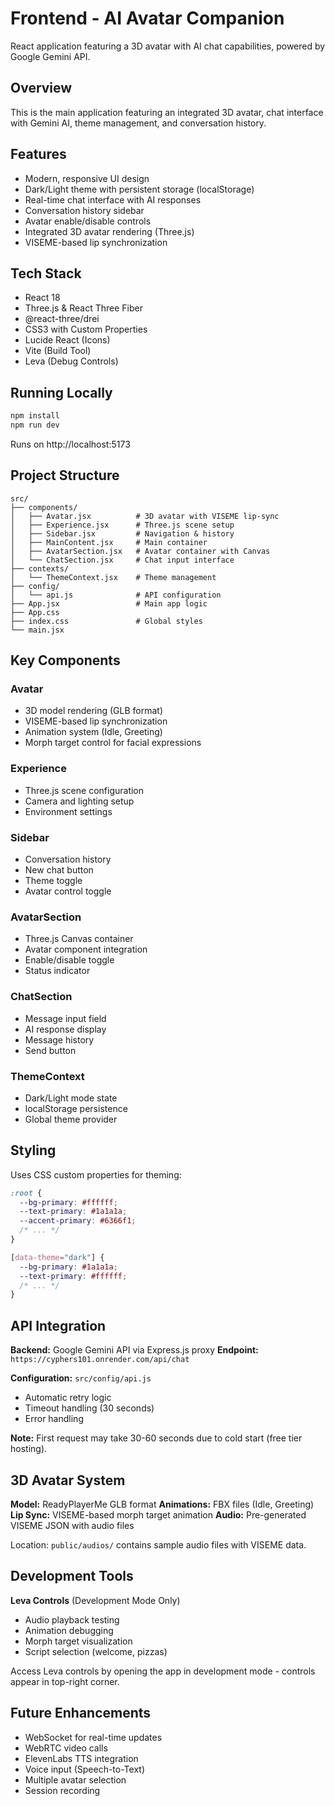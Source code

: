 # Frontend - AI Avatar Companion

React application featuring a 3D avatar with AI chat capabilities, powered by Google Gemini API.

## Overview

This is the main application featuring an integrated 3D avatar, chat interface with Gemini AI, theme management, and conversation history.

## Features

- Modern, responsive UI design
- Dark/Light theme with persistent storage (localStorage)
- Real-time chat interface with AI responses
- Conversation history sidebar
- Avatar enable/disable controls
- Integrated 3D avatar rendering (Three.js)
- VISEME-based lip synchronization

## Tech Stack

- React 18
- Three.js & React Three Fiber
- @react-three/drei
- CSS3 with Custom Properties
- Lucide React (Icons)
- Vite (Build Tool)
- Leva (Debug Controls)

## Running Locally

```bash
npm install
npm run dev
```

Runs on http://localhost:5173

## Project Structure

```
src/
├── components/
│   ├── Avatar.jsx          # 3D avatar with VISEME lip-sync
│   ├── Experience.jsx      # Three.js scene setup
│   ├── Sidebar.jsx         # Navigation & history
│   ├── MainContent.jsx     # Main container
│   ├── AvatarSection.jsx   # Avatar container with Canvas
│   └── ChatSection.jsx     # Chat input interface
├── contexts/
│   └── ThemeContext.jsx    # Theme management
├── config/
│   └── api.js              # API configuration
├── App.jsx                 # Main app logic
├── App.css
├── index.css               # Global styles
└── main.jsx
```

## Key Components

### Avatar

- 3D model rendering (GLB format)
- VISEME-based lip synchronization
- Animation system (Idle, Greeting)
- Morph target control for facial expressions

### Experience

- Three.js scene configuration
- Camera and lighting setup
- Environment settings

### Sidebar

- Conversation history
- New chat button
- Theme toggle
- Avatar control toggle

### AvatarSection

- Three.js Canvas container
- Avatar component integration
- Enable/disable toggle
- Status indicator

### ChatSection

- Message input field
- AI response display
- Message history
- Send button

### ThemeContext

- Dark/Light mode state
- localStorage persistence
- Global theme provider

## Styling

Uses CSS custom properties for theming:

```css
:root {
  --bg-primary: #ffffff;
  --text-primary: #1a1a1a;
  --accent-primary: #6366f1;
  /* ... */
}

[data-theme="dark"] {
  --bg-primary: #1a1a1a;
  --text-primary: #ffffff;
  /* ... */
}
```

## API Integration

**Backend:** Google Gemini API via Express.js proxy
**Endpoint:** `https://cyphers101.onrender.com/api/chat`

**Configuration:** `src/config/api.js`

- Automatic retry logic
- Timeout handling (30 seconds)
- Error handling

**Note:** First request may take 30-60 seconds due to cold start (free tier hosting).

## 3D Avatar System

**Model:** ReadyPlayerMe GLB format
**Animations:** FBX files (Idle, Greeting)
**Lip Sync:** VISEME-based morph target animation
**Audio:** Pre-generated VISEME JSON with audio files

Location: `public/audios/` contains sample audio files with VISEME data.

## Development Tools

**Leva Controls** (Development Mode Only)

- Audio playback testing
- Animation debugging
- Morph target visualization
- Script selection (welcome, pizzas)

Access Leva controls by opening the app in development mode - controls appear in top-right corner.

## Future Enhancements

- WebSocket for real-time updates
- WebRTC video calls
- ElevenLabs TTS integration
- Voice input (Speech-to-Text)
- Multiple avatar selection
- Session recording
